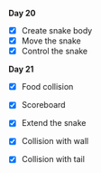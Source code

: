 **Day 20**

- [x] Create snake body
- [x] Move the snake
- [x] Control the snake

**Day 21**

- [x] Food collision
- [x] Scoreboard
- [x] Extend the snake
- [x] Collision with wall
- [x] Collision with tail

